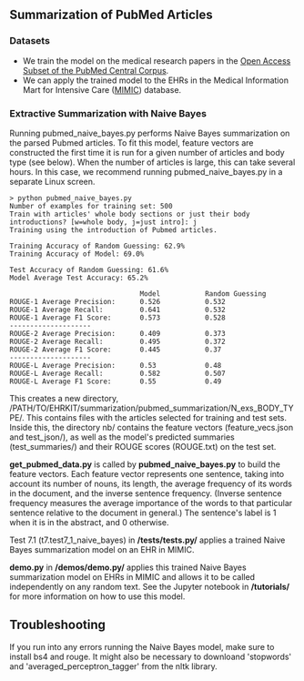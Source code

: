 ## Summarization of PubMed Articles

### Datasets
- We train the model on the medical research papers in the [Open Access Subset of the PubMed Central Corpus](https://www.ncbi.nlm.nih.gov/pmc/tools/openftlist/). 
- We can apply the trained model to the EHRs in the Medical Information Mart for Intensive Care ([MIMIC](https://mimic.physionet.org/gettingstarted/access/)) database.

### Extractive Summarization with Naive Bayes
Running pubmed_naive_bayes.py performs Naive Bayes summarization on the parsed Pubmed articles. To fit this model, feature vectors are constructed the first time it is run for a given number of articles and body type (see below). When the number of articles is large, this can take several hours. In this case, we recommend running pubmed_naive_bayes.py in a separate Linux screen.
```
> python pubmed_naive_bayes.py
Number of examples for training set: 500
Train with articles' whole body sections or just their body introductions? [w=whole body, j=just intro]: j
Training using the introduction of Pubmed articles.

Training Accuracy of Random Guessing: 62.9%
Training Accuracy of Model: 69.0%

Test Accuracy of Random Guessing: 61.6%
Model Average Test Accuracy: 65.2%

                                Model           Random Guessing
ROUGE-1 Average Precision:      0.526           0.532
ROUGE-1 Average Recall:         0.641           0.532
ROUGE-1 Average F1 Score:       0.573           0.528
--------------------
ROUGE-2 Average Precision:      0.409           0.373
ROUGE-2 Average Recall:         0.495           0.372
ROUGE-2 Average F1 Score:       0.445           0.37
--------------------
ROUGE-L Average Precision:      0.53            0.48
ROUGE-L Average Recall:         0.582           0.507
ROUGE-L Average F1 Score:       0.55            0.49

```
This creates a new directory, /PATH/TO/EHRKIT/summarization/pubmed_summarization/N_exs_BODY_TYPE/. This contains files with the articles selected for training and test sets. Inside this, the directory nb/ contains the feature vectors (feature_vecs.json and test_json/), as well as the model's predicted summaries (test_summaries/) and their ROUGE scores (ROUGE.txt) on the test set.

**get_pubmed_data.py** is called by **pubmed_naive_bayes.py** to build the feature vectors. Each feature vector represents one sentence, taking into account its number of nouns, its length, the average frequency of its words in the document, and the inverse sentence frequency. (Inverse sentence frequency measures the average importance of the words to that particular sentence relative to the document in general.) The sentence's label is 1 when it is in the abstract, and 0 otherwise.

Test 7.1 (t7.test7_1_naive_bayes) in **/tests/tests.py/** applies a trained Naive Bayes summarization model on an EHR in MIMIC. 

**demo.py** in **/demos/demo.py/** applies this trained Naive Bayes summarization model on EHRs in MIMIC and allows it to be called independently on any random text. See the Jupyter notebook in **/tutorials/** for more information on how to use this model. 

## Troubleshooting 
If you run into any errors running the Naive Bayes model, make sure to install bs4 and rouge. It might also be necessary to downloand 'stopwords' and 'averaged_perceptron_tagger' from the nltk library. 

